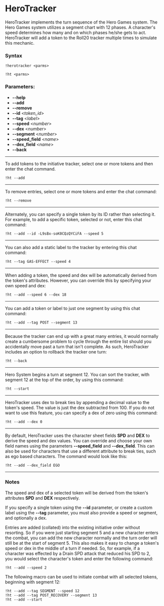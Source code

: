 # HeroTracker


HeroTracker implements the turn sequence of the Hero Games system.  The Hero Games system utilizes a segment chart with 12 phases.  A character's speed determines how many and on which phases he/she gets to act.  HeroTracker will add a token to the Roll20 tracker multiple times to simulate this mechanic.

### Syntax


```!herotracker <parms>```

```!ht <parms>```

### Parameters:

* **--help**
* **--add**
* **--remove**
* **--id** <_token_id_>
* **--tag** <_label_>
* **--speed** <_number_>
* **--dex** <_number_>
* **--segment** <_number_>
* **--speed_field** <_name_>
* **--dex_field** <_name_>
* **--back**

---
To add tokens to the initiative tracker, select one or more tokens and then enter the chat command.


```!ht --add```

---
To remove entries, select one or more tokens and enter the chat command:

```!ht --remove```

---
Alternately, you can specify a single token by its ID rather than selecting it. For example, to add a specific token, selected or not, enter this chat command:

```!ht --add --id -L9sBx-soK0CQzQYCiFA --speed 5```

---
You can also add a static label to the tracker by entering this chat command:

```!ht --tag GAS-EFFECT --speed 4```

---
When adding a token, the speed and dex will be automatically derived from the token's attributes. However, you can override this by specifying your own speed and dex:

```!ht --add --speed 6 --dex 18```

---
You can add a token or label to just one segment by using this chat command:

```!ht --add --tag POST --segment 13```

---
Because the tracker can end up with a great many entries, it would normally create a cumbersome problem to cycle through the entire list should you accidentally move past a turn that isn't complete. As such, HeroTracker includes an option to rollback the tracker one turn:

```!ht --back```

---
Hero System begins a turn at segment 12. You can sort the tracker, with segment 12 at the top of the order, by using this command:

```!ht --start```

---
HeroTracker uses dex to break ties by appending a decimal value to the token's speed. The value is just the dex subtracted from 100. If you do not want to use this feature, you can specify a dex of zero using this command:

```!ht --add --dex 0```

---
By default, HeroTracker uses the character sheet fields **SPD** and **DEX** to derive the speed and dex values. You can override and choose your own field names using the parameters **--speed_field** and **--dex_field**. This can also be used for characters that use a different attribute to break ties, such as ego based characters. The command would look like this:

```!ht --add --dex_field EGO```

---
### Notes

The speed and dex of a selected token will be derived from the token's attributes **SPD** and **DEX** respectively.

If you specify a single token using the **--id** parameter, or create a custom label using the **--tag** parameter, you must also provide a speed or segment, and optionally a dex.

Entries are added (collated) into the existing initiative order without resorting.  So if you were just starting segment 5 and a new character enters the combat, you can add the new character normally and the turn order will still be at the start of segment 5.  This also makes it easy to change a token's speed or dex in the middle of a turn if needed.  So, for example, if a character was effected by a Drain SPD attack that reduced his SPD to 2, you would select the character's token and enter the following command:

```!ht --add --speed 2```

The following macro can be used to initiate combat with all selected tokens, beginning with segment 12:

```
!ht --add --tag SEGMENT --speed 12
!ht --add --tag POST_RECOVERY --segment 13
!ht --add --start
```
